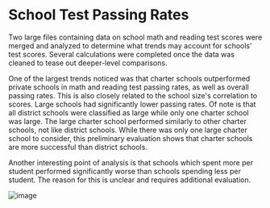 # School Test Passing Rates

Two large files containing data on school math and reading test scores were merged and analyzed to determine what trends may account for schools' test scores. Several calculations were completed once the data was cleaned to tease out deeper-level comparisons. 

One of the largest trends noticed was that charter schools outperformed private schools in math and reading test passing rates, as well as overall passing rates. This is also closely related to the school size's correlation to scores. Large schools had significantly lower passing rates. Of note is that all district schools were classified as large while only one charter school was large. The large charter school performed similarly to other charter schools, not like district schools. While there was only one large charter school to consider, this preliminary evaluation shows that charter schools are more successful than district schools.



Another interesting point of analysis is that schools which spent more per student performed significantly worse than schools spending less per student. The reason for this is unclear and requires additional evaluation. 

![image](https://user-images.githubusercontent.com/116215793/214157262-b2773542-279e-4458-9bc0-d419de9ae25d.png)


